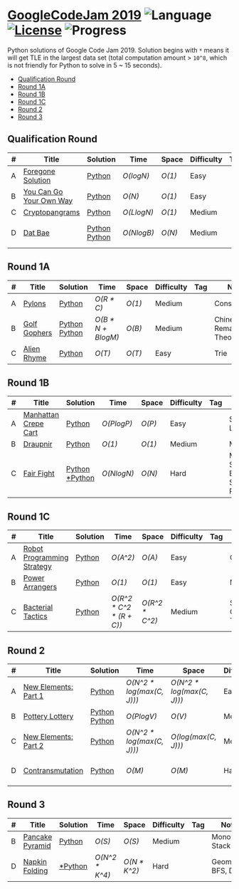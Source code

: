 # [GoogleCodeJam 2019](https://codingcompetitions.withgoogle.com/codejam/archive/2019) ![Language](https://img.shields.io/badge/language-Python-orange.svg) [![License](https://img.shields.io/badge/license-MIT-blue.svg)](./LICENSE) ![Progress](https://img.shields.io/badge/progress-19%20%2F%2021-ff69b4.svg)

Python solutions of Google Code Jam 2019. Solution begins with `*` means it will get TLE in the largest data set (total computation amount > `10^8`, which is not friendly for Python to solve in 5 ~ 15 seconds).

* [Qualification Round](https://github.com/kamyu104/GoogleCodeJam-2019#qualification-round)
* [Round 1A](https://github.com/kamyu104/GoogleCodeJam-2019#round-1a)
* [Round 1B](https://github.com/kamyu104/GoogleCodeJam-2019#round-1b)
* [Round 1C](https://github.com/kamyu104/GoogleCodeJam-2019#round-1c)
* [Round 2](https://github.com/kamyu104/GoogleCodeJam-2019#round-2)
* [Round 3](https://github.com/kamyu104/GoogleCodeJam-2019#round-3)

## Qualification Round
| # | Title | Solution | Time | Space | Difficulty | Tag | Note |
|---| ----- | -------- | ---- | ----- | ---------- | --- | ---- |
|A| [Foregone Solution](https://codingcompetitions.withgoogle.com/codejam/round/0000000000051705/0000000000088231)| [Python](./Qualification%20Round/foregone-solution.py)| _O(logN)_ | _O(1)_ | Easy | | Math |
|B| [You Can Go Your Own Way](https://codingcompetitions.withgoogle.com/codejam/round/0000000000051705/00000000000881da)| [Python](./Qualification%20Round/you-can-go-your-own-way.py)| _O(N)_ | _O(1)_ | Easy | | String |
|C| [Cryptopangrams](https://codingcompetitions.withgoogle.com/codejam/round/0000000000051705/000000000008830b)| [Python](./Qualification%20Round/cryptopangrams.py)| _O(LlogN)_ | _O(1)_ | Medium | | Math |
|D| [Dat Bae](https://codingcompetitions.withgoogle.com/codejam/round/0000000000051705/00000000000881de)| [Python](./Qualification%20Round/dat-bae.py) [Python](./Qualification%20Round/dat-bae2.py) |  _O(NlogB)_ | _O(N)_ | Medium | | Bit Manipulation, BFS |

## Round 1A
| # | Title | Solution | Time | Space | Difficulty | Tag | Note |
|---| ----- | -------- | ---- | ----- | ---------- | --- | ---- |
|A| [Pylons](https://codingcompetitions.withgoogle.com/codejam/round/0000000000051635/0000000000104e03)| [Python](./Round%201A/pylons.py)| _O(R * C)_ | _O(1)_ | Medium | | Constructive |
|B| [Golf Gophers](https://codingcompetitions.withgoogle.com/codejam/round/0000000000051635/0000000000104f1a)| [Python](./Round%201A/golf-gophers.py) [Python](./Round%201A/golf-gophers2.py) | _O(B * N + BlogM)_ | _O(B)_ | Medium | | Chinese Remainder Theorem |
|C| [Alien Rhyme](https://codingcompetitions.withgoogle.com/codejam/round/0000000000051635/0000000000104e05)| [Python](./Round%201A/alien-rhyme.py)| _O(T)_ | _O(T)_ | Easy | | Trie |

## Round 1B
| # | Title | Solution | Time | Space | Difficulty | Tag | Note |
|---| ----- | -------- | ---- | ----- | ---------- | --- | ---- |
|A| [Manhattan Crepe Cart](https://codingcompetitions.withgoogle.com/codejam/round/0000000000051706/000000000012295c)| [Python](./Round%201B/manhattan-crepe-cart.py)| _O(PlogP)_ | _O(P)_ | Easy | | Sweep Line |
|B| [Draupnir](https://codingcompetitions.withgoogle.com/codejam/round/0000000000051706/0000000000122837)| [Python](./Round%201B/draupnir.py) | _O(1)_ | _O(1)_ | Medium | | Math |
|C| [Fair Fight](https://codingcompetitions.withgoogle.com/codejam/round/0000000000051706/0000000000122838)| [Python](./Round%201B/fair-fight.py) [*Python](./Round%201B/fair-fight2.py)| _O(NlogN)_ | _O(N)_ | Hard | | Mono Stack, Binary Search, RMQ |

## Round 1C
| # | Title | Solution | Time | Space | Difficulty | Tag | Note |
|---| ----- | -------- | ---- | ----- | ---------- | --- | ---- |
|A| [Robot Programming Strategy](https://codingcompetitions.withgoogle.com/codejam/round/00000000000516b9/0000000000134c90)| [Python](./Round%201C/robot-programming-strategy.py)| _O(A^2)_ | _O(A)_ | Easy | | Greedy |
|B| [Power Arrangers](https://codingcompetitions.withgoogle.com/codejam/round/00000000000516b9/0000000000134e91)| [Python](./Round%201C/power-arrangers.py) | _O(1)_ | _O(1)_ | Easy | | Math |
|C| [Bacterial Tactics](https://codingcompetitions.withgoogle.com/codejam/round/00000000000516b9/0000000000134cdf)| [Python](./Round%201C/bacterial-tactics.py) | _O(R^2 * C^2 * (R + C))_ | _O(R^2 * C^2)_ | Medium | | Sprague–Grundy Theorem |

## Round 2
| # | Title | Solution | Time | Space | Difficulty | Tag | Note |
|---| ----- | -------- | ---- | ----- | ---------- | --- | ---- |
|A| [New Elements: Part 1](https://codingcompetitions.withgoogle.com/codejam/round/0000000000051679/0000000000146183)| [Python](./Round%202/new-elements-part-1.py)| _O(N^2 * log(max(C, J)))_ | _O(N^2 * log(max(C, J)))_ | Easy | | Math |
|B| [Pottery Lottery](https://codingcompetitions.withgoogle.com/codejam/round/0000000000051679/00000000001461c8)| [Python](./Round%202/pottery-lottery.py) [Python](./Round%202/pottery-lottery2.py) | _O(PlogV)_ | _O(V)_ | Medium | | Math, Greedy |
|C| [New Elements: Part 2](https://codingcompetitions.withgoogle.com/codejam/round/0000000000051679/0000000000146184)| [Python](./Round%202/new-elements-part-2.py)| _O(N^2 * log(max(C, J)))_ | _O(log(max(C, J)))_ | Medium | | Math, Continued Fraction |
|D| [Contransmutation](https://codingcompetitions.withgoogle.com/codejam/round/0000000000051679/0000000000146185)| [Python](./Round%202/contransmutation.py) | _O(M)_ | _O(M)_ | Hard | | Graph, Topological Sort, DP |

## Round 3
| # | Title | Solution | Time | Space | Difficulty | Tag | Note |
|---| ----- | -------- | ---- | ----- | ---------- | --- | ---- |
|B| [Pancake Pyramid](https://codingcompetitions.withgoogle.com/codejam/round/0000000000051707/00000000001591be)| [Python](./Round%203/pancake-pyramid.py) | _O(S)_ | _O(S)_ | Medium | | Mono Stack |
|D| [Napkin Folding](https://codingcompetitions.withgoogle.com/codejam/round/0000000000051707/0000000000159170)| [*Python](./Round%203/napkin-folding.py) | _O(N^2 * K^4)_ | _O(N * K^2)_ | Hard | | Geometry, BFS, DFS |
